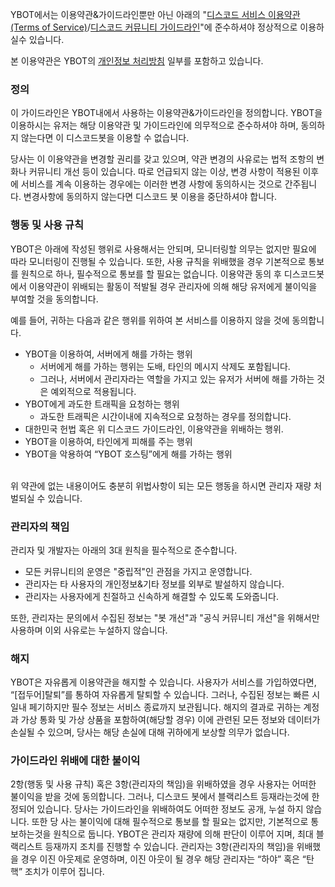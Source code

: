YBOT에서는 이용약관&가이드라인뿐만 아닌 아래의 "[디스코드 서비스 이용약관(Terms of Service)](https://discordapp.com/tos)/[디스코드 커뮤니티 가이드라인](https://discordapp.com/guidelines)"에 준수하셔야 정상적으로 이용하실수 있습니다.<br/>

본 이용약관은 YBOT의 [개인정보 처리방침](privacy.md) 일부를 포함하고 있습니다.<br/>
###	정의
이 가이드라인은 YBOT내에서 사용하는 이용약관&가이드라인을 정의합니다. YBOT을 이용하시는 유저는 해당 이용약관 및 가이드라인에 의무적으로 준수하셔야 하며, 동의하지 않는다면 이 디스코드봇을 이용할 수 없습니다.<br/>

당사는 이 이용약관을 변경할 권리를 갖고 있으며, 약관 변경의 사유로는 법적 조항의 변화나 커뮤니티 개선 등이 있습니다. 따로 언급되지 않는 이상, 변경 사항이 적용된 이후에 서비스를 계속 이용하는 경우에는 이러한 변경 사항에 동의하시는 것으로 간주됩니다. 변경사항에 동의하지 않는다면 디스코드 봇 이용을 중단하셔야 합니다.<br/>
###	행동 및 사용 규칙
YBOT은 아래에 작성된 행위로 사용해서는 안되며, 모니터링할 의무는 없지만 필요에 따라 모니터링이 진행될 수 있습니다. 또한, 사용 규칙을 위배했을 경우 기본적으로 통보를 원칙으로 하나, 필수적으로 통보를 할 필요는 없습니다. 이용약관 동의 후 디스코드봇에서 이용약관이 위배되는 활동이 적발될 경우 관리자에 의해 해당 유저에게 불이익을 부여할 것을 동의합니다.<br/>

예를 들어, 귀하는 다음과 같은 행위를 위하여 본 서비스를 이용하지 않을 것에 동의합니다.<br/>
* YBOT을 이용하여, 서버에게 해를 가하는 행위<br/>
  * 서버에게 해를 가하는 행위는 도배, 타인의 메시지 삭제도 포함됩니다.<br/>
  * 그러나, 서버에서 관리자라는 역할을 가지고 있는 유저가 서버에 해를 가하는 것은 예외적으로 적용됩니다.<br/>
* YBOT에게 과도한 트래픽을 요청하는 행위<br/>
  * 과도한 트래픽은 시간이내에 지속적으로 요청하는 경우를 정의합니다.<br/>
* 대한민국 헌법 혹은 위 디스코드 가이드라인, 이용약관을 위배하는 행위.<br/>
* YBOT을 이용하여, 타인에게 피해를 주는 행위<br/>
* YBOT을 악용하여 “YBOT 호스팅”에게 해를 가하는 행위<br/><br/>

위 약관에 없는 내용이어도 충분히 위법사항이 되는 모든 행동을 하시면 관리자 재량 처벌되실 수 있습니다.<br/>
###	관리자의 책임
관리자 및 개발자는 아래의 3대 원칙을 필수적으로 준수합니다.<br/>
* 모든 커뮤니티의 운영은 "중립적"인 관점을 가지고 운영합니다.<br/>
* 관리자는 타 사용자의 개인정보&기타 정보를 외부로 발설하지 않습니다.<br/>
* 관리자는 사용자에게 친절하고 신속하게 해결할 수 있도록 도와줍니다.<br/>

또한, 관리자는 문의에서 수집된 정보는 "봇 개선"과 "공식 커뮤니티 개선"을 위해서만 사용하며 이외 사유로는 누설하지 않습니다.<br/>
###	해지
YBOT은 자유롭게 이용약관을 해지할 수 있습니다. 사용자가 서비스를 가입하였다면, “[접두어]탈퇴”를 통하여 자유롭게 탈퇴할 수 있습니다. 그러나, 수집된 정보는 빠른 시일내 페기하지만 필수 정보는 서비스 종료까지 보관됩니다. 해지의 결과로 귀하는 계정과 가상 통화 및 가상 상품을 포함하여(해당할 경우) 이에 관련된 모든 정보와 데이터가 손실될 수 있으며, 당사는 해당 손실에 대해 귀하에게 보상할 의무가 없습니다.<br/>
### 가이드라인 위배에 대한 불이익
2항(행동 및 사용 규칙) 혹은 3항(관리자의 책임)을 위배하였을 경우 사용자는 어떠한 불이익을 받을 것에 동의합니다. 그러나, 디스코드 봇에서 블랙리스트 등재라는것에 한정되어 있습니다. 당사는 가이드라인을 위배하여도 어떠한 정보도 공개, 누설 하지 않습니다. 또한 당 사는 불이익에 대해 필수적으로 통보를 할 필요는 없지만, 기본적으로 통보하는것을 원칙으로 둡니다. YBOT은 관리자 재량에 의해 판단이 이루어 지며, 최대 블랙리스트 등재까지 조치를 진행할 수 있습니다. 관리자는 3항(관리자의 책임)을 위배했을 경우 이진 아웃제로 운영하며, 이진 아웃이 될 경우 해당 관리자는 “하야” 혹은 “탄핵” 조치가 이루어 집니다.<br/>
